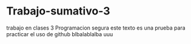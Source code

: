 # Trabajo-sumativo-3
trabajo en clases 3 Programacion segura
este texto es una prueba para practicar el uso de github
blbalablalba
uuu
